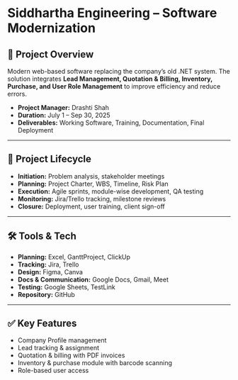 # Siddhartha Engineering – Software Modernization  

## 📌 Project Overview  
Modern web-based software replacing the company’s old .NET system. The solution integrates **Lead Management, Quotation & Billing, Inventory, Purchase, and User Role Management** to improve efficiency and reduce errors.  

- **Project Manager:** Drashti Shah  
- **Duration:** July 1 – Sep 30, 2025  
- **Deliverables:** Working Software, Training, Documentation, Final Deployment  

---

## 📂 Project Lifecycle  
- **Initiation:** Problem analysis, stakeholder meetings  
- **Planning:** Project Charter, WBS, Timeline, Risk Plan  
- **Execution:** Agile sprints, module-wise development, QA testing  
- **Monitoring:** Jira/Trello tracking, milestone reviews  
- **Closure:** Deployment, user training, client sign-off  

---

## 🛠 Tools & Tech  
- **Planning:** Excel, GanttProject, ClickUp  
- **Tracking:** Jira, Trello  
- **Design:** Figma, Canva  
- **Docs & Communication:** Google Docs, Gmail, Meet  
- **Testing:** Google Sheets, TestLink  
- **Repository:** GitHub  

---

## ✅ Key Features  
- Company Profile management  
- Lead tracking & assignment  
- Quotation & billing with PDF invoices  
- Inventory & purchase module with barcode scanning  
- Role-based user access  
